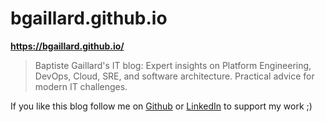 # bgaillard.github.io

**https://bgaillard.github.io/**

> Baptiste Gaillard's IT blog: Expert insights on Platform Engineering, DevOps, Cloud, SRE, and software architecture. Practical advice for modern IT challenges.

If you like this blog follow me on [Github](https://github.com/bgaillard) or [LinkedIn](https://www.linkedin.com/in/baptistegaillard/) to support my work ;)
